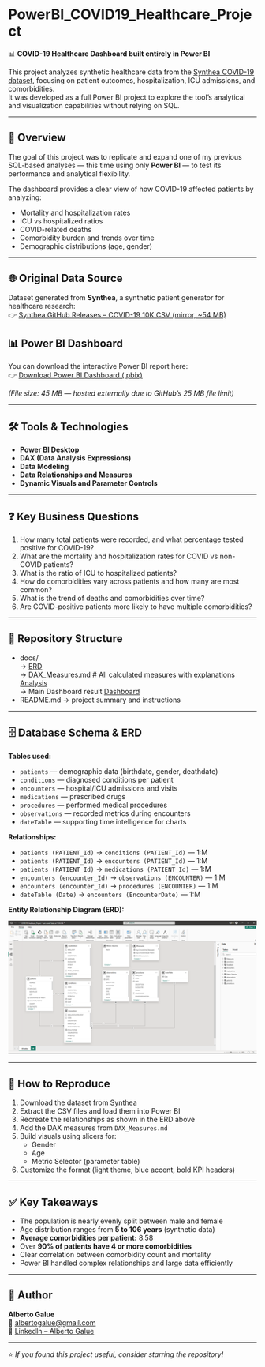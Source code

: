 # PowerBI_COVID19_Healthcare_Project

📊 **COVID-19 Healthcare Dashboard built entirely in Power BI**

This project analyzes synthetic healthcare data from the [Synthea COVID-19 dataset](https://synthea.mitre.org/downloads), focusing on patient outcomes, hospitalization, ICU admissions, and comorbidities.  
It was developed as a full Power BI project to explore the tool’s analytical and visualization capabilities without relying on SQL.

---

## 📌 Overview
The goal of this project was to replicate and expand one of my previous SQL-based analyses — this time using only **Power BI** — to test its performance and analytical flexibility.  

The dashboard provides a clear view of how COVID-19 affected patients by analyzing:
- Mortality and hospitalization rates  
- ICU vs hospitalized ratios  
- COVID-related deaths  
- Comorbidity burden and trends over time  
- Demographic distributions (age, gender)

---

## 🌐 Original Data Source
Dataset generated from **Synthea**, a synthetic patient generator for healthcare research:  
👉 [Synthea GitHub Releases – COVID-19 10K CSV (mirror, ~54 MB)](https://synthea.mitre.org/downloads)  

## 📊 Power BI Dashboard

You can download the interactive Power BI report here:  
👉 [Download Power BI Dashboard (.pbix)](https://drive.google.com/file/d/1Sv9lxH96HGsVZHhAJFUOequg4v8po-v4/view?usp=drive_link)

*(File size: 45 MB — hosted externally due to GitHub’s 25 MB file limit)*


---

## 🛠️ Tools & Technologies
- **Power BI Desktop**
- **DAX (Data Analysis Expressions)**
- **Data Modeling**
- **Data Relationships and Measures**
- **Dynamic Visuals and Parameter Controls**

---

## ❓ Key Business Questions
1. How many total patients were recorded, and what percentage tested positive for COVID-19?  
2. What are the mortality and hospitalization rates for COVID vs non-COVID patients?  
3. What is the ratio of ICU to hospitalized patients?  
4. How do comorbidities vary across patients and how many are most common?  
5. What is the trend of deaths and comorbidities over time?  
6. Are COVID-positive patients more likely to have multiple comorbidities?

---

## 📂 Repository Structure
- docs/  
     → [ERD](docs/PowerBI_ERD.png)  
     → DAX_Measures.md # All calculated measures with explanations [Analysis](docs/DAX_Measures.md)  
     → Main Dashboard result [Dashboard](docs/main_dashboard.png)  
- README.md  → project summary and instructions   

---

## 🗄 Database Schema & ERD
**Tables used:**
- `patients` — demographic data (birthdate, gender, deathdate)
- `conditions` — diagnosed conditions per patient
- `encounters` — hospital/ICU admissions and visits
- `medications` — prescribed drugs
- `procedures` — performed medical procedures
- `observations` — recorded metrics during encounters
- `dateTable` — supporting time intelligence for charts

**Relationships:**
- `patients (PATIENT_Id)` → `conditions (PATIENT_Id)` — 1:M  
- `patients (PATIENT_Id)` → `encounters (PATIENT_Id)` — 1:M  
- `patients (PATIENT_Id)` → `medications (PATIENT_Id)` — 1:M  
- `encounters (encounter_Id)` → `observations (ENCOUNTER)` — 1:M  
- `encounters (encounter_Id)` → `procedures (ENCOUNTER)` — 1:M  
- `dateTable (Date)` → `encounters (EncounterDate)` — 1:M

**Entity Relationship Diagram (ERD):**

![ERD](docs/PowerBI_ERD.png)

---

## 🔄 How to Reproduce
1. Download the dataset from [Synthea](https://synthea.mitre.org/downloads)  
2. Extract the CSV files and load them into Power BI  
3. Recreate the relationships as shown in the ERD above  
4. Add the DAX measures from `DAX_Measures.md`  
5. Build visuals using slicers for:
   - Gender  
   - Age  
   - Metric Selector (parameter table)
6. Customize the format (light theme, blue accent, bold KPI headers)

---

## ✅ Key Takeaways
- The population is nearly evenly split between male and female  
- Age distribution ranges from **5 to 106 years** (synthetic data)  
- **Average comorbidities per patient:** 8.58  
- Over **90% of patients have 4 or more comorbidities**  
- Clear correlation between comorbidity count and mortality  
- Power BI handled complex relationships and large data efficiently  

---

## 👤 Author
**Alberto Galue**  
📧 [albertogalue@gmail.com](mailto:albertogalue@gmail.com)  
🔗 [LinkedIn – Alberto Galue](https://www.linkedin.com/in/alberto-galue-u)

---

⭐ *If you found this project useful, consider starring the repository!*
